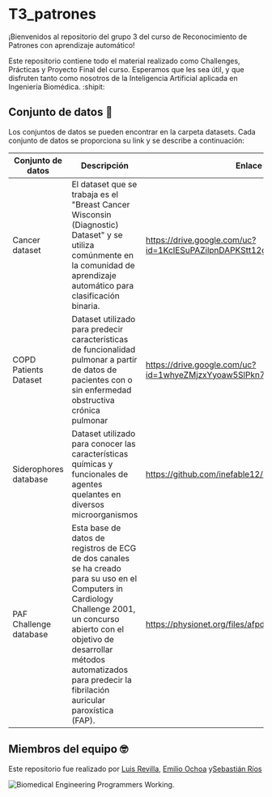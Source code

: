 # T3_patrones
¡Bienvenidos al repositorio del grupo 3 del curso de Reconocimiento de Patrones con aprendizaje automático!  

Este repositorio contiene todo el material realizado como Challenges, Prácticas y Proyecto Final del curso. Esperamos que les sea útil, y que disfruten tanto como nosotros de la Inteligencia Artificial aplicada en Ingeniería Biomédica. :shipit:

## Conjunto de datos :brain:
Los conjuntos de datos se pueden encontrar en la carpeta datasets. Cada conjunto de datos se proporciona su link y se describe a continuación:

| Conjunto de datos | Descripción | Enlace |
|----------|----------|----------|
| Cancer dataset    | El dataset que se trabaja es el "Breast Cancer Wisconsin (Diagnostic) Dataset" y se utiliza comúnmente en la comunidad de aprendizaje automático para clasificación binaria.   | https://drive.google.com/uc?id=1KcIESuPAZilpnDAPKStt12g-KC3xpJcy   |
| COPD Patients Dataset    | Dataset utilizado para predecir características de funcionalidad pulmonar a partir de datos de pacientes con o sin enfermedad obstructiva crónica pulmonar   | https://drive.google.com/uc?id=1whyeZMjzxYyoaw5SlPkn7bQ_9teH7Db4   |
| Siderophores database   | Dataset utilizado para conocer las características químicas y funcionales de agentes quelantes en diversos microorganismos  | https://github.com/inefable12/siderophores_database  |
| PAF Challenge database  | Esta base de datos de registros de ECG de dos canales se ha creado para su uso en el Computers in Cardiology Challenge 2001, un concurso abierto con el objetivo de desarrollar métodos automatizados para predecir la fibrilación auricular paroxística (FAP).  | https://physionet.org/files/afpdb/1.0.0/  |

## Miembros del equipo :nerd_face:

Este repositorio fue realizado por [Luis Revilla](https://www.linkedin.com/in/luis-carlos-revilla-dominguez-435568194/), [Emilio Ochoa](https://www.linkedin.com/in/emilio-jos%C3%A9-ochoa-alva-425197131/) y[Sebastián Ríos](https://www.linkedin.com/in/sebastian-adolfo-rios-quintanilla-b83184268/)

![Biomedical Engineering Programmers Working.](https://user-images.githubusercontent.com/43320984/236865491-da91025f-d760-4749-8033-1f5bc9c95c47.png)
